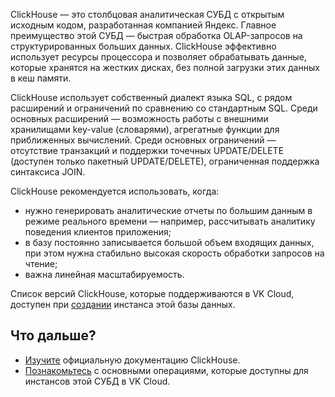 ClickHouse — это столбцовая аналитическая СУБД с открытым исходным кодом, разработанная компанией Яндекс. Главное преимущество этой СУБД — быстрая обработка OLAP-запросов на структурированных больших данных. ClickHouse эффективно использует ресурсы процессора и позволяет обрабатывать данные, которые хранятся на жестких дисках, без полной загрузки этих данных в кеш памяти.

ClickHouse использует собственный диалект языка SQL, с рядом расширений и ограничений по сравнению со стандартным SQL. Среди основных расширений — возможность работы с внешними хранилищами key-value (словарями), агрегатные функции для приближенных вычислений. Среди основных ограничений — отсутствие транзакций и поддержки точечных UPDATE/DELETE (доступен только пакетный UPDATE/DELETE), ограниченная поддержка синтаксиса JOIN.

ClickHouse рекомендуется использовать, когда:

- нужно генерировать аналитические отчеты по большим данным в режиме реального времени — например, рассчитывать аналитику поведения клиентов приложения;
- в базу постоянно записывается большой объем входящих данных, при этом нужна стабильно высокая скорость обработки запросов на чтение;
- важна линейная масштабируемость.

Список версий ClickHouse, которые поддерживаются в VK Cloud, доступен при [создании](../../../service-management/create) инстанса этой базы данных.

## Что дальше?

- [Изучите](https://clickhouse.com/docs/ru) официальную документацию ClickHouse.
- [Познакомьтесь](../../../service-management) с основными операциями, которые доступны для инстансов этой СУБД в VK Cloud.
